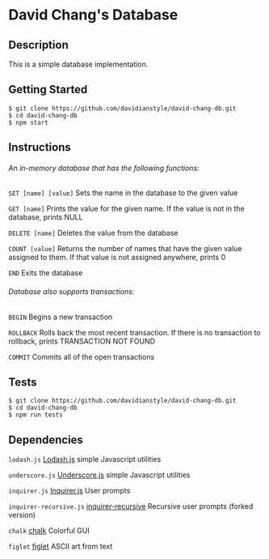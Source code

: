 # David Chang's Database

## Description

This is a simple database implementation.

## Getting Started

```
$ git clone https://github.com/davidianstyle/david-chang-db.git
$ cd david-chang-db
$ npm start
```

## Instructions

###### An in-memory database that has the following functions:

```SET [name] [value]```
Sets the name in the database to the given value

```GET [name]```
Prints the value for the given name. If the value is not in the database, prints NULL

```DELETE [name]```
Deletes the value from the database

```COUNT [value]```
Returns the number of names that have the given value assigned to them. If that value is not
assigned anywhere, prints 0

```END```
Exits the database

###### Database also supports transactions:

```BEGIN```
Begins a new transaction

```ROLLBACK```
Rolls back the most recent transaction. If there is no transaction to rollback, prints TRANSACTION NOT FOUND

```COMMIT```
Commits all of the open transactions

## Tests

```
$ git clone https://github.com/davidianstyle/david-chang-db.git
$ cd david-chang-db
$ npm run tests
```

## Dependencies

```lodash.js```
[Lodash.js](https://lodash.com/) simple Javascript utilities

```underscore.js```
[Underscore.js](https://underscorejs.org/) simple Javascript utilities

```inquirer.js```
[Inquirer.js](https://www.npmjs.com/package/inquirer) User prompts

```inquirer-recursive.js```
[inquirer-recursive](https://www.npmjs.com/package/inquirer-recursive) Recursive user prompts (forked version)

```chalk```
[chalk](https://www.npmjs.com/package/chalk) Colorful GUI

```figlet```
[figlet](https://www.npmjs.com/package/figlet) ASCII art from text
